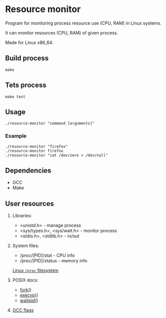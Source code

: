 # Resource monitor

Program for monitoring process resource use (CPU, RAM) in Linux systems.

It can monitor resources (CPU, RAM) of given process.

Made for Linux x86_64.

## Build process

```shell
make
```

## Tets process

```shell
make test
```

## Usage

```shell
./resource-monitor "command [arguments]"
```

### Example

```shell
./resource-monitor "firefox"
./resource-monitor firefox
./resource-monitor "cat /dev/zero > /dev/null"
```

## Dependencies

* GCC
* Make

## User resources

1. Libraries:

    * <unistd.h> - manage process
    * <sys/types.h>, <sys/wait.h> - monitor process
    * <stdio.h>, <stdlib.h> - in/out

2. System files:

    * /proc/[PID]/stat - CPU info
    * /proc/[PID]/status - memory info

    [Linux `/proc` filesystem](https://www.kernel.org/doc/Documentation/filesystems/proc.txt)

3. POSIX docs:

    * [fork](https://man7.org/linux/man-pages/man2/fork.2.html)()
    * [execvp](https://www.man7.org/linux/man-pages/man3/exec.3p.html)()
    * [waitpid](https://man7.org/linux/man-pages/man3/waitpid.3p.html)()

4. [GCC flags](https://www.spec.org/cpu2017/flags/gcc.2018-02-16.html)
